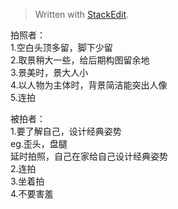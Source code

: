 


> Written with [StackEdit](https://stackedit.io/).

拍照者：  
1.空白头顶多留，脚下少留  
2.取景稍大一些，给后期构图留余地  
3.景美时，景大人小  
4.以人物为主体时，背景简洁能突出人像  
5.连拍  
 
被拍者：  
1.要了解自己，设计经典姿势  
eg.歪头，盘腿  
延时拍照，自己在家给自己设计经典姿势  
2.连拍  
3.坐着拍  
4.不要害羞


<!--stackedit_data:
eyJoaXN0b3J5IjpbLTYzNTYyNTI1NiwtNDgzNDcxODQ4XX0=
-->